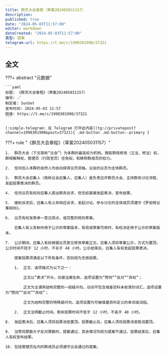 ```yaml
---
title: 群员大会章程（草案202405031157）
description:
published: true
date: "2024-05-03T11:57:00"
editor: markdown
dateCreated: "2024-05-03T11:57:00"
类型: 提案
telegram-url: https://t.me/c/1998301990/37321
---
```


## 全文

???+ abstract "元数据"

    ```yaml
    标题: 《群员大会章程》（草案202405031157）
    编号: ／
    制定者: SunSet
    发布时间: 2024-05-03 11:57
    链接: https://t.me/c/1998301990/37321
    ```

    [:simple-telegram: 在 Telegram 打开此内容](tg://privatepost?channel=1998301990&post=37321){ .md-button .md-button--primary }

???+ rule "《群员大会章程》（草案202405031157）"

    1.  群员大会（下文简称“议会”）为本群的最高权力机构，拥有群规修改（立法、修法）权，群规解释权，管理员（行政官员）任免权，和移除群成员的权力。

    2.  任何加入本群的自然人均自动获得议员资格。议会的议员为全体群员。

    3.  群员大会召集人（简称议会召集人，召集人）是负责召开群员大会、主持群务讨论流程、发起投票表决的群员。

    4.  任何议员有权向召集人提出群务诉求，但无权直接发起表决、宣布结果。

    5.  接到诉求后，召集人有义务响应诉求，发起讨论。参与讨论的全体成员须遵守《罗伯特议事规则》。

    6.  议员有权发表单一意见观点，或完整的规则草案。

        召集人有义务制作用于公示的草案版本，有现成草案可用时，有权决定用于公示的草案版本。

    7.  公示期间，召集人有权根据议员意见修改草案正文。召集人须将草案公示，方式为置顶。公示时间不短于 12 小时，不长于 48 小时。公示结束后，召集人有权发起投票表决。

        提案投票须满足以下所有条件，否则视为无效投票。

        1.  正文、选项格式为以下之一：

            正文以“表决”开头，后接法案名称，选项设置为“赞同”“反对”“弃权”；

            正文为主谓宾结构完整的一般疑问句，动词不包含维基百科未收录的词汇，选项设置为“赞同”“反对”“弃权”；

            正文为结构完整的特殊疑问句，选项设置为可被维基百科定义的单词或词组。

        2.  正文注明截止时间。剩余投票时间不低于 12 小时，不高于 48 小时。

    8.  发起表决后，召集人须将投票消息置顶。投票截止后，召集人须将投票消息取消置顶。

    9.  当赞同票数大于反对票数时，提案通过，其余情况均视为提案不通过。投票结束后，召集人有权宣布结果。

    10. 包括管理员在内的群成员必须遵守议会通过的提案。
